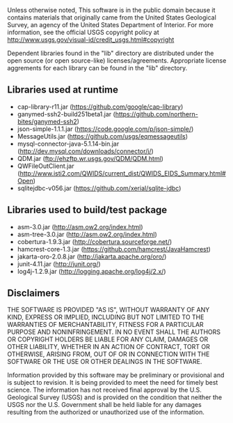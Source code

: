 Unless otherwise noted, This software is in the public domain because it
contains materials that originally came from the United States Geological
Survey, an agency of the United States Department of Interior. For more
information, see the official USGS copyright policy at
http://www.usgs.gov/visual-id/credit_usgs.html#copyright

Dependent libraries found in the "lib" directory are distributed under the
open source (or open source-like) licenses/agreements. Appropriate license
aggrements for each library can be found in the "lib" directory.

Libraries used at runtime
-------------------------

 - cap-library-r11.jar                  (https://github.com/google/cap-library)
 - ganymed-ssh2-build251beta1.jar       (https://github.com/northern-bites/ganymed-ssh2)
 - json-simple-1.1.1.jar                (https://code.google.com/p/json-simple/)
 - MessageUtils.jar                     (https://github.com/usgs/eqmessageutils)
 - mysql-connector-java-5.1.14-bin.jar  (http://dev.mysql.com/downloads/connector/j/)
 - QDM.jar                              (ftp://ehzftp.wr.usgs.gov/QDM/QDM.html)
 - QWFileOutClient.jar                  (http://www.isti2.com/QWIDS/current_dist/QWIDS_EIDS_Summary.html#Open)
 - sqlitejdbc-v056.jar                  (https://github.com/xerial/sqlite-jdbc)

Libraries used to build/test package
------------------------------------

 - asm-3.0.jar             (http://asm.ow2.org/index.html)
 - asm-tree-3.0.jar        (http://asm.ow2.org/index.html)
 - cobertura-1.9.3.jar     (http://cobertura.sourceforge.net/)
 - hamcrest-core-1.3.jar   (https://github.com/hamcrest/JavaHamcrest)
 - jakarta-oro-2.0.8.jar   (http://jakarta.apache.org/oro/)
 - junit-4.11.jar          (http://junit.org/)
 - log4j-1.2.9.jar         (http://logging.apache.org/log4j/2.x/)



Disclaimers
-----------
THE SOFTWARE IS PROVIDED "AS IS", WITHOUT WARRANTY OF ANY KIND, EXPRESS OR
IMPLIED, INCLUDING BUT NOT LIMITED TO THE WARRANTIES OF MERCHANTABILITY,
FITNESS FOR A PARTICULAR PURPOSE AND NONINFRINGEMENT. IN NO EVENT SHALL THE
AUTHORS OR COPYRIGHT HOLDERS BE LIABLE FOR ANY CLAIM, DAMAGES OR OTHER
LIABILITY, WHETHER IN AN ACTION OF CONTRACT, TORT OR OTHERWISE, ARISING FROM,
OUT OF OR IN CONNECTION WITH THE SOFTWARE OR THE USE OR OTHER DEALINGS IN
THE SOFTWARE.

Information provided by this software may be preliminary or provisional and is
subject to revision. It is being provided to meet the need for timely best
science. The information has not received final approval by the U.S. Geological
Survey (USGS) and is provided on the condition that neither the USGS nor the
U.S. Government shall be held liable for any damages resulting from the
authorized or unauthorized use of the information.
